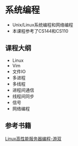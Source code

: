 # 系统编程
- Unix/Linux系统编程和网络编程
- 本课程参考了CS144和CS110
## 课程大纲
- Linux
- Vim
- 文件IO
- 多进程
- 多线程
- 进程间通信
- 线程间同步
- 信号
- 网络编程

## 参考书籍
[Linux高性能服务器编程-游双](./books/Linux高性能服务器编程%20(游双　著)%20(z-lib.org).pdf)